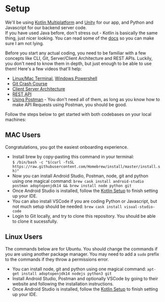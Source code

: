# Setup 

We'll be using [Kotlin Multiplatform](https://kotlinlang.org/docs/reference/multiplatform.html) and [Unity](https://unity.com/) for our app, and Python and Javascript for our backend server code.  
If you have used Java before, don't stress out - Kotlin is basically the same thing, just nicer looking. You can read some of the [docs](https://kotlinlang.org/docs/reference/basic-syntax.html) so you can make sure I am not lying.      

Before you start any actual coding, you need to be familiar with a few concepts like CLI, Git, Server/Client Architecture and REST APIs. Luckily, you don't need to know them in depth, but just enough to be able to use them! Here's a few videos that'll help: 

- [Linux/Mac Terminal](https://www.youtube.com/watch?v=aKRYQsKR46I), [Windows Powershell](https://www.youtube.com/watch?v=j9wtAezZ9x0)
- [Git Crash Course](https://www.youtube.com/watch?v=SWYqp7iY_Tc)
- [Client Server Architecture](https://www.youtube.com/watch?v=h-n_gyyNly8)
- [REST API](https://www.youtube.com/watch?v=Q-BpqyOT3a8)
- [Using Postman](https://www.youtube.com/watch?v=juldrxDrSH0&list=PLhW3qG5bs-L-oT0GenwPLcJAPD_SiFK3C) - You don't need all of them, as long as you know how to make API Requests using Postman, you should be good. 

Follow the steps below to get started with both codebases on your local machines:  

## MAC Users

Congratulations, you got the easiest onboarding experience. 
- Install brew by copy-pasting this command in your terminal:  
`$ /bin/bash -c "$(curl -fsSL https://raw.githubusercontent.com/Homebrew/install/master/install.sh)" `
- Now you can install Android Studio, Postman, node, git and python using one magical command:
  `brew cask install android-studio postman adoptopenjdk14 && brew install node python git`
- Once Android Studio is installed, follow the [Kotlin Setup](https://kotlinlang.org/docs/mobile/setup.html) to finish setting up your IDE. 
- You can also install VSCode if you are coding Python or Javascript, but not much setup should be needed: `brew cask install visual-studio-code `
- Login to Git locally, and try to clone this repository. You should be able to clone it sucessfully. 

## Linux Users

The commands below are for Ubuntu. You should change the commands if you are using another package manager. You may need to add a `sudo` prefix to the commands if they throw a permissions error. 
- You can install node, git and python using one magical command:
  `apt-get install adoptopenjdk14 nodejs python3 git`
- Install Android Studio, Postman and optionally VSCode by going to their website and following the installation instructions. 
- Once Android Studio is installed, follow the [Kotlin Setup](https://kotlinlang.org/docs/mobile/setup.html) to finish setting up your IDE. 


